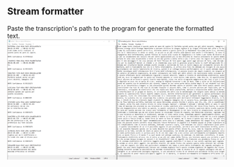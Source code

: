 ## Stream formatter ##
Paste the transcription's path to the program for generate the formatted text.
![drawing](https://github.com/fedehsq/microsoft-stream-formatter/blob/master/screen.png)
